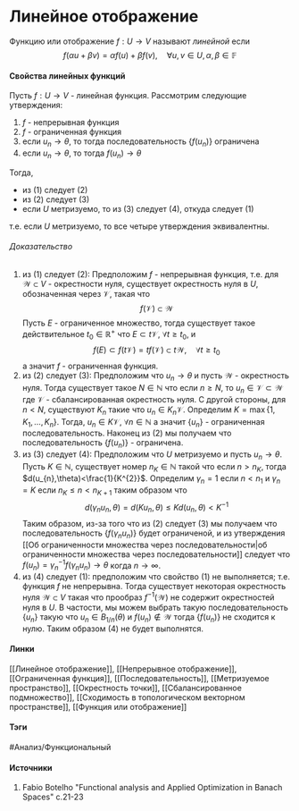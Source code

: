 # Линейное отображение
Функцию или отображение $f:U\to V$ называют *линейной* если
$$
f(\alpha u+\beta v)=\alpha f(u)+\beta f(v),\quad\forall u,v\in U,\alpha,\beta\in\mathbb{F}
$$
#### Свойства линейных функций
Пусть $f:U\to V$ - линейная функция. Рассмотрим следующие утверждения:
1. $f$ - непрерывная функция
2. $f$ - ограниченная функция
3. если $u_{n}\to\theta$, то тогда последовательность $\{f(u_{n})\}$ ограничена
4. если $u_{n}\to\theta$, то тогда $f(u_{n})\to\theta$

Тогда,
- из $(1)$ следует $(2)$
- из $(2)$ следует $(3)$
- если $U$ метризуемо, то из $(3)$ следует $(4)$, откуда следует $(1)$

т.е. если $U$ метризуемо, то все четыре утверждения эквивалентны.
###### Доказательство
1) из $(1)$ следует $(2)$: Предположим $f$ - непрерывная функция, т.е. для $\mathcal{W}\subset V$ - окрестности нуля, существует окрестность нуля в $U$, обозначенная через $\mathcal{V}$, такая что
   $$f(\mathcal{V})\subset\mathcal{W}
   $$
   Пусть $E$ - ограниченное множество, тогда существует такое действительное $t_{0}\in\mathbb{R}^{+}$ что $E\subset t\mathcal{V}$, $\forall t\ge t_{0}$, и 
   $$
   f(E)\subset f(t\mathcal{V})=tf(\mathcal{V})\subset t\mathcal{W},\quad\forall t\ge t_{0}
   $$
   а значит $f$ - ограниченная функция.
2) из $(2)$ следует $(3)$: Предположим что $u_{n}\to\theta$ и пусть $\mathcal{W}$ - окрестность нуля. Тогда существует такое $N\in\mathbb{N}$ что если $n\ge N$, то $u_{n}\in\mathcal{V}\subset\mathcal{W}$ где $\mathcal{V}$ - сбалансированная окрестность нуля. С другой стороны, для $n<N$, существуют $K_{n}$ такие что $u_{n}\in K_{n}\mathcal{V}$. Определим $K=\max\{1,K_{1},\dots,K_{n}\}$. Тогда, $u_{n}\in K\mathcal{V}$, $\forall n\in\mathbb{N}$ а значит $\{u_{n}\}$ - ограниченная последовательность. Наконец из $(2)$ мы получаем что последовательность $\{f(u_{n})\}$ - ограничена.
3) из $(3)$ следует $(4)$: Предположим что $U$ метризуемо и пусть $u_{n}\to\theta$. Пусть $K\in\mathbb{N}$, существует номер $n_{K}\in\mathbb{N}$ такой что если $n>n_{K}$, тогда $d(u_{n},\theta)<\frac{1}{K^{2}}$. Определим $\gamma_{n}=1$ если $n<n_{1}$ и $\gamma_{n}=K$ если $n_{K}\le n<n_{K+1}$ таким образом что
   $$
   d(\gamma_{n}u_{n},\theta)=d(Ku_{n},\theta)\le Kd(u_{n},\theta)<K^{-1}
   $$
   Таким образом, из-за того что из $(2)$ следует $(3)$ мы получаем что последовательность $\{f(\gamma_{n}u_{n})\}$ будет ограниченой, и из утверждения [[Об ограниченности множества через последовательности|об ограниченности множества через последовательности]] следует что $f(u_{n})=\gamma_{n}^{-1}f(\gamma_{n}u_{n})\to\theta$ когда $n\to\infty$.
4) из $(4)$ следует $(1)$: предположим что свойство $(1)$ не выполняется; т.е. функция $f$ не непрерывна. Тогда существует некоторая окрестность нуля $\mathcal{W}\subset V$ такая что прообраз $f^{-1}(\mathcal{W})$ не содержит окрестностей нуля в $U$. В частости, мы можем выбрать такую последовательность $\{u_{n}\}$ такую что $u_{n}\in B_{1/n}(\theta)$ и $f(u_{n})\notin\mathcal{W}$ тогда $\{f(u_{n})\}$ не сходится к нулю. Таким образом $(4)$ не будет выполнятся.
#### Линки
 [[Линейное отображение]],
 [[Непрерывное отображение]],
 [[Ограниченная функция]],
 [[Последовательность]],
 [[Метризуемое пространство]],
 [[Окрестность точки]],
 [[Сбалансированное подмножество]],
 [[Сходимость в топологическом векторном пространстве]],
 [[Функция или отображение]]
#### Тэги
 #Анализ/Функциональный 
#### Источники
1. Fabio Botelho "Functional analysis and Applied Optimization in Banach Spaces" с.21-23